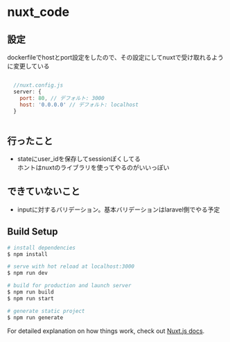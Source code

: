 # nuxt_code

## 設定
dockerfileでhostとport設定をしたので、その設定にしてnuxtで受け取れるように変更している

```javascript

  //nuxt.config.js
  server: {
    port: 80, // デフォルト: 3000
    host: '0.0.0.0' // デフォルト: localhost
  }
  
```

## 行ったこと
- stateにuser_idを保存してsessionぽくしてる<br>
ホントはnuxtのライブラリを使ってやるのがいいっぽい


## できていないこと
- inputに対するバリデーション。基本バリデーションはlaravel側でやる予定

## Build Setup

```bash
# install dependencies
$ npm install

# serve with hot reload at localhost:3000
$ npm run dev

# build for production and launch server
$ npm run build
$ npm run start

# generate static project
$ npm run generate
```

For detailed explanation on how things work, check out [Nuxt.js docs](https://nuxtjs.org).
